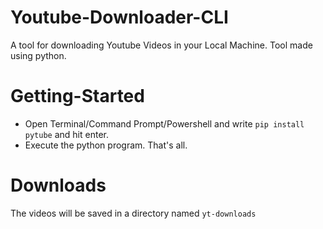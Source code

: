# Youtube-Downloader-CLI
A tool for downloading Youtube Videos in your Local Machine. Tool made using python.

# Getting-Started
- Open Terminal/Command Prompt/Powershell and write `pip install pytube` and hit enter.
- Execute the python program. That's all.

# Downloads
The videos will be saved in a directory named `yt-downloads`
